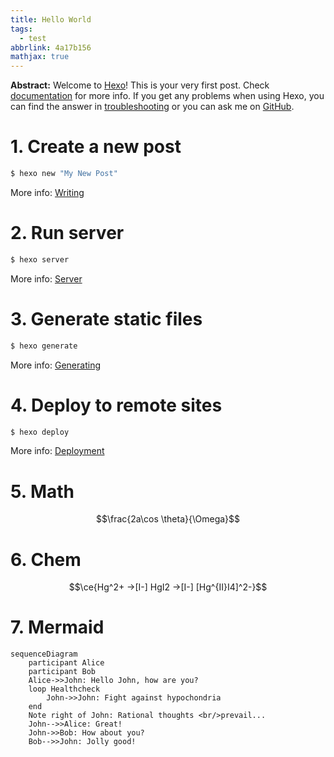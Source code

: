 ```yaml
---
title: Hello World
tags:
  - test
abbrlink: 4a17b156
mathjax: true
---
```


**Abstract:** Welcome to [Hexo](https://hexo.io/)! This is your very first post. Check [documentation](https://hexo.io/docs/) for more info. If you get any problems when using Hexo, you can find the answer in [troubleshooting](https://hexo.io/docs/troubleshooting.html) or you can ask me on [GitHub](https://github.com/hexojs/hexo/issues).

<!-- more -->

# 1. Create a new post

``` bash
$ hexo new "My New Post"
```

More info: [Writing](https://hexo.io/docs/writing.html)

# 2. Run server

``` bash
$ hexo server
```

More info: [Server](https://hexo.io/docs/server.html)

# 3. Generate static files

``` bash
$ hexo generate
```

More info: [Generating](https://hexo.io/docs/generating.html)

# 4. Deploy to remote sites

``` bash
$ hexo deploy
```

More info: [Deployment](https://hexo.io/docs/one-command-deployment.html)

# 5. Math
$$\frac{2a\cos \theta}{\Omega}$$

# 6. Chem
$$\ce{Hg^2+ ->[I-] HgI2 ->[I-] [Hg^{II}I4]^2-}$$

# 7. Mermaid
```mermaid
sequenceDiagram
    participant Alice
    participant Bob
    Alice->>John: Hello John, how are you?
    loop Healthcheck
        John->>John: Fight against hypochondria
    end
    Note right of John: Rational thoughts <br/>prevail...
    John-->>Alice: Great!
    John->>Bob: How about you?
    Bob-->>John: Jolly good!
```